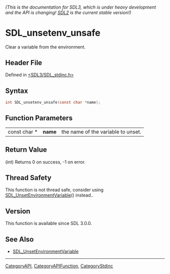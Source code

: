 ###### (This is the documentation for SDL3, which is under heavy development and the API is changing! [SDL2](https://wiki.libsdl.org/SDL2/) is the current stable version!)
# SDL_unsetenv_unsafe

Clear a variable from the environment.

## Header File

Defined in [<SDL3/SDL_stdinc.h>](https://github.com/libsdl-org/SDL/blob/main/include/SDL3/SDL_stdinc.h)

## Syntax

```c
int SDL_unsetenv_unsafe(const char *name);
```

## Function Parameters

|              |          |                                    |
| ------------ | -------- | ---------------------------------- |
| const char * | **name** | the name of the variable to unset. |

## Return Value

(int) Returns 0 on success, -1 on error.

## Thread Safety

This function is not thread safe, consider using
[SDL_UnsetEnvironmentVariable](SDL_UnsetEnvironmentVariable)() instead..

## Version

This function is available since SDL 3.0.0.

## See Also

- [SDL_UnsetEnvironmentVariable](SDL_UnsetEnvironmentVariable)

----
[CategoryAPI](CategoryAPI), [CategoryAPIFunction](CategoryAPIFunction), [CategoryStdinc](CategoryStdinc)

